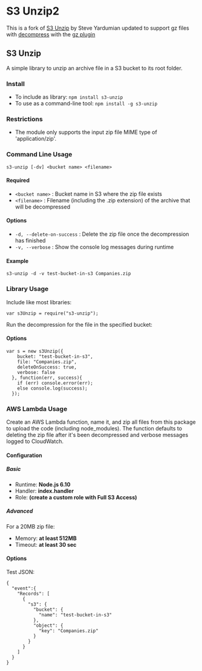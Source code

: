 # S3 Unzip2

This is a fork of [S3 Unzip](https://bitbucket.org/copperhill/s3-unzip.git) by Steve Yardumian updated to support gz files with [decompress](https://github.com/kevva/decompress) with the [gz plugin](https://www.npmjs.com/package/decompress-gz)

## S3 Unzip ##

A simple library to unzip an archive file in a S3 bucket to its root folder.

### Install ###

- To include as library: `npm install s3-unzip`
- To use as a command-line tool: `npm install -g s3-unzip`

### Restrictions ###

- The module only supports the input zip file MIME type of 'application/zip'.

### Command Line Usage ###

`s3-unzip [-dv] <bucket name> <filename>`

#### Required ####

- `<bucket name>` : Bucket name in S3 where the zip file exists
- `<filename>` : Filename (including the .zip extension) of the archive that will be decompressed

#### Options ####

- `-d, --delete-on-success` : Delete the zip file once the decompression has finished
- `-v, --verbose` : Show the console log messages during runtime

#### Example ####

`s3-unzip -d -v test-bucket-in-s3 Companies.zip`

### Library Usage ###

Include like most libraries:

`var s3Unzip = require("s3-unzip");`

Run the decompression for the file in the specified bucket:

#### Options ####

~~~~
var s = new s3Unzip({
    bucket: "test-bucket-in-s3",
    file: "Companies.zip",
    deleteOnSuccess: true,
    verbose: false
  }, function(err, success){
    if (err) console.error(err);
    else console.log(success);
  });
~~~~

### AWS Lambda Usage ###

Create an AWS Lambda function, name it, and zip all files from this package to upload the code (including node_modules). The function defaults to deleting the zip file after it's been decompressed and verbose messages logged to CloudWatch.

#### Configuration ####

##### Basic #####
- Runtime: **Node.js 6.10**
- Handler: **index.handler**
- Role: **(create a custom role with Full S3 Access)**

##### Advanced #####

For a 20MB zip file:
- Memory: **at least 512MB**
- Timeout: **at least 30 sec**

#### Options ####

Test JSON:
~~~~
{
  "event":{
    "Records": [
      {
        "s3": {
          "bucket": {
            "name": "test-bucket-in-s3"
          },
          "object": {
            "key": "Companies.zip"
          }
        }
      }
    ]
  }
}
~~~~
